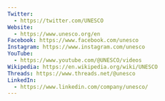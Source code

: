 ```yaml
---
Twitter:
  - https://twitter.com/UNESCO
Website:
  - https://www.unesco.org/en
Facebook: https://www.facebook.com/unesco
Instagram: https://www.instagram.com/unesco
YouTube:
  - https://www.youtube.com/@UNESCO/videos
Wikipedia: https://en.wikipedia.org/wiki/UNESCO
Threads: https://www.threads.net/@unesco
LinkedIn:
  - https://www.linkedin.com/company/unesco/
---
```

